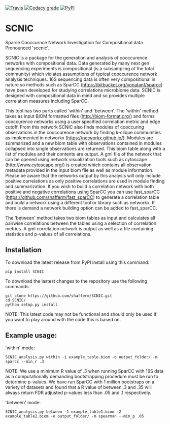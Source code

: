 [![Travis](https://img.shields.io/travis/shafferm/SCNIC.svg)](https://travis-ci.org/shafferm/SCNIC) [![Codacy grade](https://img.shields.io/codacy/grade/44d7474307bf4c62a271a9264c0c213a.svg)](https://www.codacy.com/app/shafferm/SCNIC/dashboard) [![PyPI](https://img.shields.io/pypi/v/SCNIC.svg)](https://pypi.python.org/pypi/SCNIC/0.2.1)

# SCNIC
Sparse Cooccurnce Network Investigation for Compositional data
Pronounced 'scenic'.

SCNIC is a package for the generation and analysis of cooccurence networks with compositional data. Data generated by
many next gen sequencing experiments is compositional (is a subsampling of the total community) which violates
assumptions of typical cooccurence network analysis techniques. 16S sequencing data is often very compositional in
nature so methods such as SparCC (https://bitbucket.org/yonatanf/sparcc) have been developed for studying correlations
microbiome data. SCNIC is designed with compositional data in mind and so provides multiple correlation measures
including SparCC.

This tool has two parts called 'within' and 'between'. The 'within' method takes as input BIOM formatted files
(http://biom-format.org/) and forms cooccurence networks using a user specified correlation metric and edge cutoff. From
this network SCNIC also finds modules of cooccuring observations in the cooccurence network by finding k-clique
communities as implemented in networkx (https://networkx.github.io/). Modules are summarized and a new biom table with
observations contained in modules collapsed into single observations are returned. This biom table along with a list of
modules and their contents are output.  A gml file of the network that can be opened using network visualization tools
such as cytoscape (http://www.cytoscape.org/) is created which contains all observation metadata provided in the input
biom file as well as module information. Please be aware that the networks output by this analysis will only include
positive correlations as only positive correlations are used in module finding and summarization. If you wish to build a
correlation network with both positive and negative correlations using SparCC you can use fast_sparCC 
(https://github.com/shafferm/fast_sparCC) to generate a correlation table and build a network using a different tool or
library such as networkx. If there is demand a network building option can be added to fast_sparCC.

The 'between' method takes two biom tables as input and calculates all pairwise correlations between the tables using a
selection of correlation metrics. A gml correlation network is output as well as a file containing statistics and
p-values of all correlations.

## Installation
To download the latest release from PyPI install using this command:
```
pip install SCNIC
```

To download the lastest changes to the repository use the following commands:
```
git clone https://github.com/shafferm/SCNIC.git
cd SCNIC/
python setup.py install
```
NOTE: This latest code may not be functional and should only be used if you want to play around with the code this is
based on.

## Example usage:

'within' mode:
```
SCNIC_analysis.py within -i example_table.biom -o output_folder/ -m sparcc --min_r .3
```
NOTE: We use a minimum R value of .3 when running SparCC with 16S data as a computationally demanding bootstrapping
procedure must be run to determine p-values. We have run SparCC with 1 million bootstraps on a variety of datasets and
found that a R value of between .3 and .35 will always return FDR adjusted p-values less than .05 and .1 respectively.

'between' mode:
```
SCNIC_analysis.py between -1 example_table1.biom -2 example_table2.biom -o output_folder/ -m spearman --min_p .05
```


